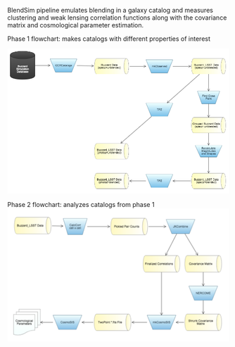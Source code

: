 BlendSim pipeline emulates blending in a galaxy catalog and measures clustering and weak lensing correlation functions along with the covariance matrix and cosmological parameter estimation.

Phase 1 flowchart: makes catalogs with different properties of interest

![Phase 1](flowcharts/bsim1.png)

Phase 2 flowchart: analyzes catalogs from phase 1
![Phase 2](flowcharts/bsim2.png)

